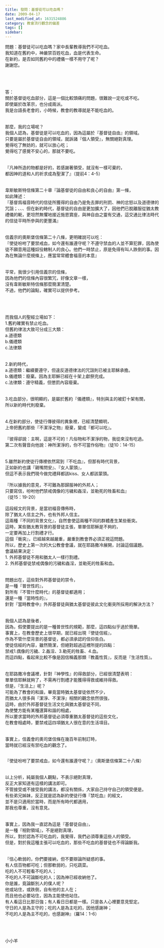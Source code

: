 ```yaml
---
title: 發問：基督徒可以吃血嗎？
date: 2009-04-17
last_modified_at: 1631524886
category: 教會流行觀念的偏差
tags: []
sidebar: 
---
```


<div>
<p>問題：基督徒可以吃血嗎？家中長輩教導我們不可吃血。<br/>
我知道在舊約中，神嚴禁百姓吃血，血是代表生命。<br/>
在新約，是否如同舊約中的禮儀一樣不用守了呢？<br/>
謝謝您。<br/>
 <br/>
 <br/>
 <br/>
 <br/>
答：<br/>
關於基督徒吃血部分，這是一個比較頭痛的問題，很難說一定吃或不吃。<br/>
即使屬於改革宗，也分成兩派。<br/>
我是台語長老會的，小時候，教會的教導就是不能吃血的。<br/>
 <br/>
 <br/>
那麼，我的立場呢？<br/>
我個人認為，基督徒是可以吃血的，因為這屬於『基督徒自由』的領域。<br/>
只要是屬於基督徒自由的領域，就訴諸『個人領受』，無關絕對真理。<br/>
覺得吃了無妨的，就可以放心吃；<br/>
覺得吃了感覺不安心的，那就不要吃。<br/>
 <br/>
 <br/>
『凡神所造的物都是好的，若感謝著領受，就沒有一樣可棄的，<br/>
都因神的道和人的祈求成為聖潔了』（提前4：4-5）<br/>
 <br/>
 <br/>
韋斯敏斯特信條第二十章『論基督徒的自由和良心的自由』第一條，<br/>
如此陳述：<br/>
『基督爲福音時代的信徒所獲得的自由乃是免去罪的刑罰、神的忿怒以及道德律的咒詛；、、、但在新約時代，基督徒的自由是更加擴大了，因他們已脫離服從猶太教禮儀的軛，更坦然無懼地接近施恩寶座，與神自由之靈有交通，這交通比律法時代的信徒平時所參與的更豐滿』<br/>
 <br/>
 <br/>
信義宗的奧斯堡信條第二十八條，更明確說可以吃：<br/>
『使徒吩咐了要禁戒血，如今還有誰遵守呢？不遵守禁血的人並不算犯罪，因為使徒不願意用這種奴役轄制人的良心。他們一時禁止，原是免得有叫人跌倒的事。因為在無論什麼規條上，應當常常體會福音的本意』<br/>
 <br/>
 <br/>
平常，我很少引用信義宗的信條，<br/>
因為他們的信條內容很繁冗，好像文章一樣，<br/>
沒有韋斯敏斯特信條那麼簡潔清楚。<br/>
不過，他們的論點，確實可以提供參考。<br/>
 <br/>
 <br/>
 <br/>
 <br/>
而我個人的聖經立場如下：<br/>
1.舊約確實有禁止吃血。<br/>
但舊約律法大致可分成三大類：<br/>
a.道德類<br/>
b.儀禮類<br/>
c.法律類<br/>
 <br/>
 <br/>
2.新約時代，<br/>
a.道德類：繼續要遵守，但違反道德律法的咒詛則已被主耶穌承擔。<br/>
b.儀禮類：廢棄。因為主耶穌已經在十架上獻祭完成。<br/>
c.法律類：遵守精義，但懲罰內容廢棄。<br/>
 <br/>
 <br/>
3.吃血部分，很明顯的，是屬於舊約『儀禮類』，特別與主的被釘十架有關，<br/>
所以新約時代則廢棄。<br/>
 <br/>
 <br/>
4.在新約部分，使徒行傳彼得的異象裡，已經清楚顯明，<br/>
上帝把舊約那些『不潔淨之物』廢棄，變成『都可以吃』。<br/>
 <br/>
『彼得卻說：主啊，這是不可的！凡俗物和不潔淨的物，我從來沒有吃過。<br/>
第二次有聲音向他說：神所潔淨的，你不可當作俗物』（徒10：14-15）<br/>
 <br/>
 <br/>
5.雖然新約使徒行傳裡依然寫到『不吃血』，但那有時代背景，<br/>
正如新約也講『親嘴問安』、『女人蒙頭』，<br/>
但這不表示我們現今做完禮拜都該kiss、女人都該蒙頭。<br/>
 <br/>
『所以據我的意見，不可難為那歸服神的外邦人；<br/>
只要寫信，吩咐他們禁戒偶像的污穢和姦淫，並勒死的牲畜和血』<br/>
（徒15：19-20）<br/>
 <br/>
這段經文的背景，是當初福音傳佈時，<br/>
除了猶太人信主之外，也有外邦人信主。<br/>
這兩種『不同的背景文化』，自然會使這兩種不同的群體產生某些衝突。<br/>
這時，某些猶太教背景的基督徒主張，單單信耶穌是不夠的，<br/>
一定要再加上行割禮才行。<br/>
這個『衝突』，已經越來越嚴重，嚴重到教會界必須正視這問題。<br/>
所以，歷史上第一次的大公教會會議，就在耶路撒冷展開，討論這個議題。<br/>
會議結果決定：<br/>
1. 外邦基督徒不用和猶太人一樣行割禮。<br/>
2. 外邦基督徒禁戒偶像的污穢和姦淫，並勒死的牲畜和血。<br/>
 <br/>
 <br/>
問題出在，這些對外邦基督徒的禁令，<br/>
是一種『普世性的』，<br/>
對所有『不管什麼時代』的基督徒都適用；<br/>
還是一種『當時性的』，<br/>
針對『當時教會中』外邦基督徒與猶太基督徒彼此文化衝突所採用的解決方法？<br/>
 <br/>
 <br/>
我個人認為是後者，<br/>
因為，假使要提出的是一種普世性的規範，那麼，這四點似乎過於簡單。<br/>
事實上，在教會歷史上很早期，就已經出現『使徒信經』，<br/>
作為不管什麼背景的基督徒，都必須承認的信仰告白。<br/>
使徒信經的內容，雖然簡潔，但絕對超過這裡所提的四點：<br/>
禁戒1.偶像的污穢、2.姦淫、3.勒死的牲畜、4.血。<br/>
而這四點，看起來比較不像是因信稱義那類『教義性質』，反而是『生活性質』。<br/>
 <br/>
 <br/>
在耶路撒冷會議裡，針對『神學性』的得救部分，已經很清楚表明：<br/>
單單信耶穌就夠了，不需再行割禮才能獲得得救或維持得救。<br/>
但是，『生活上』呢？<br/>
可能為了教會的和諧，畢竟當時猶太基督徒依然不少，<br/>
而猶太人很多與『潔淨、不潔淨』相關的觀念依然很強，<br/>
這時，由於外邦基督徒生活文化與猶太基督徒不同，<br/>
為使雙方能有某種還算和諧的相處，<br/>
所以要求當時的外邦基督徒必須尊重猶太基督徒的這些文化，<br/>
在教會相處時，要禁戒這四項猶太人很在意的生活項目。<br/>
 <br/>
 <br/>
事實上，信義會的奧司堡信條在幾百年前制訂時，<br/>
當時就已經沒有禁吃血的觀念了。<br/>
 </p>
<p>『使徒吩咐了要禁戒血，如今還有誰遵守呢？』（奧斯堡信條第二十八條）<br/>
 <br/>
 <br/>
以上分析，純屬我個人觀點，不表示絕對真理，<br/>
反正大家知道有這樣的講法即可。<br/>
不管接受或不接受我的講法，都沒有關係，大家自己持守自己的領受便是。<br/>
有些弟兄姊妹，反正就是認為新約使徒行傳『禁吃血』的經文，<br/>
並不是只適用於當時，而是所有時代都適用，<br/>
那我也尊重，沒有意見。<br/>
 <br/>
 <br/>
事實上，因為我一直認為這是『基督徒自由』，<br/>
是一種『相對領域』，不是絕對真理，<br/>
所以，對於認為不可吃血的，我覺得，我們必須尊重這些人的領受。<br/>
但是，對於我這種主張可以吃血的，那些不吃血的基督徒也不得論斷我。<br/>
 <br/>
 <br/>
『信心軟弱的，你們要接納，但不要辯論所疑惑的事。<br/>
有人信百物都可吃；但那軟弱的，只吃蔬菜。<br/>
吃的人不可輕看不吃的人；<br/>
不吃的人不可論斷吃的人；因為神已經收納他了。<br/>
你是誰，竟論斷別人的僕人呢？<br/>
他或站住，或跌倒，自有他的主人在；<br/>
而且他也必要站住，因為主能使他站住。<br/>
有人看這日比那日強；有人看日日都是一樣。只是各人心裡要意見堅定。<br/>
守日的人是為主守的；吃的人是為主吃的，因他感謝神；<br/>
不吃的人是為主不吃的，也感謝神』（羅14：1-6）<br/>
 <br/>
 <br/>
 <br/>
 <br/>
小小羊</p>
</div>
